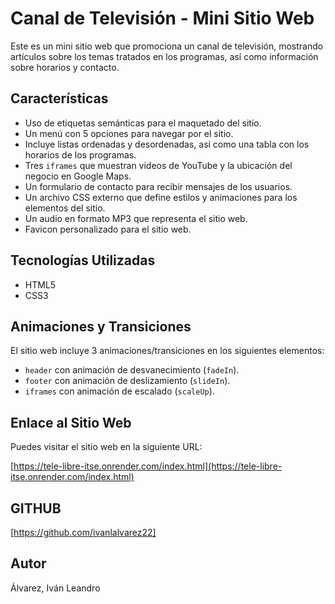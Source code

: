 # Canal de Televisión - Mini Sitio Web

Este es un mini sitio web que promociona un canal de televisión, mostrando artículos sobre los temas tratados en los programas, así como información sobre horarios y contacto.

## Características

- Uso de etiquetas semánticas para el maquetado del sitio.
- Un menú con 5 opciones para navegar por el sitio.
- Incluye listas ordenadas y desordenadas, así como una tabla con los horarios de los programas.
- Tres `iframes` que muestran videos de YouTube y la ubicación del negocio en Google Maps.
- Un formulario de contacto para recibir mensajes de los usuarios.
- Un archivo CSS externo que define estilos y animaciones para los elementos del sitio.
- Un audio en formato MP3 que representa el sitio web.
- Favicon personalizado para el sitio web.

## Tecnologías Utilizadas

- HTML5
- CSS3

## Animaciones y Transiciones

El sitio web incluye 3 animaciones/transiciones en los siguientes elementos:
- `header` con animación de desvanecimiento (`fadeIn`).
- `footer` con animación de deslizamiento (`slideIn`).
- `iframes` con animación de escalado (`scaleUp`).

## Enlace al Sitio Web

Puedes visitar el sitio web en la siguiente URL:

[https://tele-libre-itse.onrender.com/index.html](https://tele-libre-itse.onrender.com/index.html)


## GITHUB

[https://github.com/ivanlalvarez22]

## Autor

Álvarez, Iván Leandro